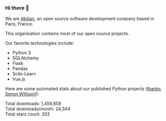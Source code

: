 ### Hi there 👋

We are [Abilian](https://abilian.com/), an open source software development company based in Paris, France.

This organisation contains most of our open source projects.

Our favorite technologies include:

- Python 3
- SQLAlchemy
- Flask
- Pandas
- Sciki-Learn
- Vue.js

Here are some automated stats about our published Python projects
([thanks Simon Willison!][sw-post]):

<!--marker-->
Total downloads: 1,459,858<br>
Total downloads/month: 24,344<br>
Total stars count: 203
<!--end-->

[sw-post]: https://simonwillison.net/2020/Jul/10/self-updating-profile-readme/